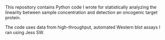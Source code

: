 This repository contains Python code I wrote for statistically analyzing the linearity between sample concentration and detection an oncogenic target protein.  

The code uses data from high-throughput, automated Western blot assays I ran using Jess SW.

